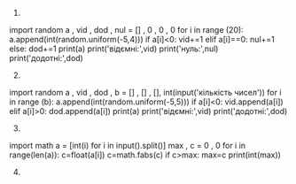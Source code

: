 1)
import random
a , vid , dod , nul = [] , 0 , 0 , 0
for i in range (20):
    a.append(int(random.uniform(-5,4)))
    if a[i]<0:
        vid+=1
    elif a[i]==0:
        nul+=1
    else:
        dod+=1
print(a)
print('відємні:',vid)
print('нуль:',nul)
print('додотні:',dod)


2)
import random
a , vid  , dod , b = [] , [] , [], int(input('кількість чисел'))
for i in range (b):
    a.append(int(random.uniform(-5,5)))
    if a[i]<0:
        vid.append(a[i])
    elif a[i]>0:
        dod.append(a[i])
print(a)
print('відємні:',vid)
print('додотні:',dod)


3)
import math
a = [int(i) for i in input().split()]
max , c = 0 , 0
for i in range(len(a)):
    c=float(a[i])
    c=math.fabs(c)
    if c>max:
        max=c
print(int(max))


4)
